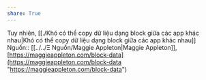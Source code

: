 ```yaml
---  
share: True  
---  
```

Tuy nhiên, [[./Khó có thể copy dữ liệu dạng block giữa các app khác nhau|Khó có thể copy dữ liệu dạng block giữa các app khác nhau]]  
Nguồn:: [[../../Ξ Nguồn/Maggie Appleton|Maggie Appleton]], [https://maggieappleton.com/block-data](https://maggieappleton.com/block-data "https://maggieappleton.com/block-data")